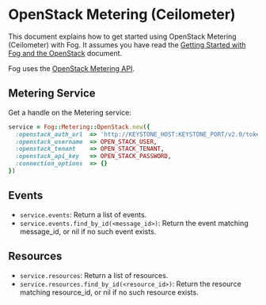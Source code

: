 # OpenStack Metering (Ceilometer)

This document explains how to get started using OpenStack Metering (Ceilometer) with Fog. It assumes you have read the [Getting Started with Fog and the OpenStack](getting_started.md) document.

Fog uses the [OpenStack Metering API](http://docs.openstack.org/developer/ceilometer/webapi/v2.html).

## Metering Service

Get a handle on the Metering service:

```ruby
service = Fog::Metering::OpenStack.new({
  :openstack_auth_url  => 'http://KEYSTONE_HOST:KEYSTONE_PORT/v2.0/tokens', # OpenStack Keystone endpoint
  :openstack_username  => OPEN_STACK_USER,                                  # Your OpenStack Username
  :openstack_tenant    => OPEN_STACK_TENANT,                                # Your tenant id
  :openstack_api_key   => OPEN_STACK_PASSWORD,                              # Your OpenStack Password
  :connection_options  => {}                                                # Optional
})
```

## Events

* `service.events`: Return a list of events.
* `service.events.find_by_id(<message_id>)`: Return the event matching message_id, or nil if no such event exists.

## Resources

* `service.resources`: Return a list of resources.
* `service.resources.find_by_id(<resource_id>)`: Return the resource matching resource_id, or nil if no such resource exists.
